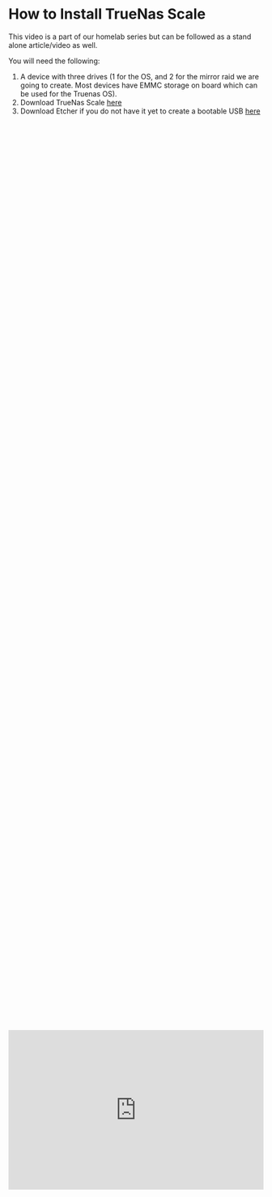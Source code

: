 # How to Install TrueNas Scale

This video is a part of our homelab series but can be followed as a stand alone article/video as well. 

You will need the following: 

1. A device with three drives (1 for the OS, and 2 for the mirror raid we are going to create. Most devices have EMMC storage on board which can be used for the Truenas OS).
2. Download TrueNas Scale [here](https://www.truenas.com/truenas-scale/)
3. Download Etcher if you do not have it yet to create a bootable USB [here](https://etcher.balena.io/)

<div style="display: flex; justify-content: center; align-items: center; height: 100%;">
    <iframe width="560" height="315" src="https://www.youtube.com/embed/xHseIdxtugk?si=buY-bTA-A6O1739F" frameborder="0" allow="accelerometer; autoplay; clipboard-write; encrypted-media; gyroscope; picture-in-picture" allowfullscreen></iframe>
</div>

## Create a bootable USB

Download the latest version of TrueNas on their site.

<a href="/images/EP17_truenas/Still 2025-01-28 120605_1.3.1.png" class="image-expand">
    <img src="/images/EP17_truenas/Still 2025-01-28 120605_1.3.1.png" alt="Description of your image">
</a>

Download Etcher so you can create a bootable USB.

<a href="/images/EP17_truenas/Still 2025-01-28 120605_1.4.1.png" class="image-expand">
    <img src="/images/EP17_truenas/Still 2025-01-28 120605_1.4.1.png" alt="Description of your image">
</a>

Flash your USB device with the Etcher application and TrueNas Software. 

<a href="/images/EP17_truenas/Still 2025-01-28 120605_1.4.2.png" class="image-expand">
    <img src="/images/EP17_truenas/Still 2025-01-28 120605_1.4.2.png" alt="Description of your image">
</a>

## Installing TrueNas Scale

Then plug that USB device into the device you are going to install TrueNas Scale on when its ***TURNED OFF***

<a href="/images/EP17_truenas/Still 2025-01-28 120605_1.5.1.png" class="image-expand">
    <img src="/images/EP17_truenas/Still 2025-01-28 120605_1.5.1.png" alt="Description of your image">
</a>

Next plug the power into your TrueNAs device ***WITH A KEYBOARD PLUGGED INTO IT*** and spam your <kbd>delete/ESC</kbd> keys until you see the BIOS. 

Then go to your Boot options on the BIOS and ensure your USB UEFI device is the first option. 

Go to save/exit save and exit then wait for it to boot to the TrueNas installer. 

<a href="/images/EP17_truenas/Still 2025-01-28 120605_1.7.1.png" class="image-expand">
    <img src="/images/EP17_truenas/Still 2025-01-28 120605_1.7.1.png" alt="Description of your image">
</a>

You will then be presented with some options, we are going to click <kbd>enter</kbd> for number one because it is already selected.

<a href="/images/EP17_truenas/Still 2025-01-28 120605_1.8.1.png" class="image-expand">
    <img src="/images/EP17_truenas/Still 2025-01-28 120605_1.8.1.png" alt="Description of your image">
</a>

Select the drive you want to install to, ensure this is a 3rd drive and not your two drives you intend to mirror for your raid. 

***(If you want to play it safe, you can leave your two mirror drives unplugged until the part where we reboot the device after install)***

<a href="/images/EP17_truenas/Still 2025-01-28 120605_1.8.2.png" class="image-expand">
    <img src="/images/EP17_truenas/Still 2025-01-28 120605_1.8.2.png" alt="Description of your image">
</a>

You will get a warning message stating everything will be removed from the drive.

<a href="/images/EP17_truenas/Still 2025-01-28 120605_1.9.1.png" class="image-expand">
    <img src="/images/EP17_truenas/Still 2025-01-28 120605_1.9.1.png" alt="Description of your image">
</a>

For install options we are going to use number 1. (Admin)

***(Note, with 24.x the username has changed from Admin to truenas_admin)***

<a href="/images/EP17_truenas/Still 2025-01-28 120605_1.9.2.png" class="image-expand">
    <img src="/images/EP17_truenas/Still 2025-01-28 120605_1.9.2.png" alt="Description of your image">
</a>

Then create a password for your admin account.

<a href="/images/EP17_truenas/Still 2025-01-28 120605_1.9.3.png" class="image-expand">
    <img src="/images/EP17_truenas/Still 2025-01-28 120605_1.9.3.png" alt="Description of your image">
</a>

After that you are going to click ok. 

<a href="/images/EP17_truenas/Still 2025-01-28 120605_1.10.1.png" class="image-expand">
    <img src="/images/EP17_truenas/Still 2025-01-28 120605_1.10.1.png" alt="Description of your image">
</a>

Go to option 3 to reboot the device ***AND THEN REMOVE THE USB BOOTABLE DEVICE AT THIS TIME.***

<a href="/images/EP17_truenas/Still 2025-01-28 120605_1.10.2.png" class="image-expand">
    <img src="/images/EP17_truenas/Still 2025-01-28 120605_1.10.2.png" alt="Description of your image">
</a>

## Logging in and configuring TrueNas Raids

Wait for the device to boot, type the IP found in the CLI into your browser, and login with your credentials. 

<a href="/images/EP17_truenas/Still 2025-01-28 120605_1.12.1.png" class="image-expand">
    <img src="/images/EP17_truenas/Still 2025-01-28 120605_1.12.1.png" alt="Description of your image">
</a>

This will be your main dashboard, go ahead and update your system to the latest version on the top left tile.

<a href="/images/EP17_truenas/Still 2025-01-28 120605_1.12.2.png" class="image-expand">
    <img src="/images/EP17_truenas/Still 2025-01-28 120605_1.12.2.png" alt="Description of your image">
</a>

(the update screen).

You can also uncheck automatic updates if you are worried about up time or compatibility issues with apps.

<a href="/images/EP17_truenas/Still 2025-01-28 120605_1.12.3.png" class="image-expand">
    <img src="/images/EP17_truenas/Still 2025-01-28 120605_1.12.3.png" alt="Description of your image">
</a>

## Creating a TrueNas datastorage pool (Raid pool)

Go to the Storage tab and then click create pool.

<a href="/images/EP17_truenas/Still 2025-01-28 120605_1.13.1.png" class="image-expand">
    <img src="/images/EP17_truenas/Still 2025-01-28 120605_1.13.1.png" alt="Description of your image">
</a>

Next we are going to name the storage pool and select next. 

<a href="/images/EP17_truenas/Still 2025-01-28 120605_1.14.1.png" class="image-expand">
    <img src="/images/EP17_truenas/Still 2025-01-28 120605_1.14.1.png" alt="Description of your image">
</a>

Next pick your raid type based on how many drives you have. By hovering over each type it will tell you what it does, the advantages, and how many drives you need. 

***We are going to be using two drives and doing a mirror of those drives.*** (2 drives share the same data so if one dies we still have all our data.)

<a href="/images/EP17_truenas/Still 2025-01-28 120605_1.15.1.png" class="image-expand">
    <img src="/images/EP17_truenas/Still 2025-01-28 120605_1.15.1.png" alt="Description of your image">
</a>

We are going to skip all other options (3) log and go straight down to (8) review. (I recommend you read through them though and become familiar.)

Please ensure all your settings are the way you wanted them and click create.

<a href="/images/EP17_truenas/Still 2025-01-28 120605_1.15.3.png" class="image-expand">
    <img src="/images/EP17_truenas/Still 2025-01-28 120605_1.15.3.png" alt="Description of your image">
</a>

Wait for your pool to be created and you will be presented with the following screen. 

The following screen is a great place to check up on your pool, see how it is doing, and ensure your drives are healthy. If you get reports of a failing drive ensure you replace it ASAP!!

<a href="/images/EP17_truenas/Still 2025-01-28 120605_1.16.1.png" class="image-expand">
    <img src="/images/EP17_truenas/Still 2025-01-28 120605_1.16.1.png" alt="Description of your image">
</a>

## The end (Applications)

Next episode we will cover applications that you can install and run on your TrueNas machine like NextCloud for image and document backups! 

<a href="/images/EP17_truenas/Still 2025-01-28 120605_1.17.1.png" class="image-expand">
    <img src="/images/EP17_truenas/Still 2025-01-28 120605_1.17.1.png" alt="Description of your image">
</a>

## Follow Us on Social Media

[YouTube](https://www.youtube.com/@learntohomelab)

[Discord](https://discord.gg/6MsHSJWZpH)

[Patreon](https://www.patreon.com/c/learntohomelab)

[Reddit](https://www.reddit.com/r/learntohomelab/)

[Rumble](https://rumble.com/c/c-7585051)